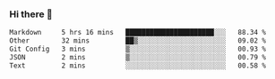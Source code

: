 ### Hi there 👋

<!--START_SECTION:waka-->

```txt
Markdown     5 hrs 16 mins   ██████████████████████░░░   88.34 %
Other        32 mins         ██▒░░░░░░░░░░░░░░░░░░░░░░   09.02 %
Git Config   3 mins          ▒░░░░░░░░░░░░░░░░░░░░░░░░   00.93 %
JSON         2 mins          ▒░░░░░░░░░░░░░░░░░░░░░░░░   00.79 %
Text         2 mins          ░░░░░░░░░░░░░░░░░░░░░░░░░   00.58 %
```

<!--END_SECTION:waka-->
<!--
**Boombag0607/Boombag0607** is a ✨ _special_ ✨ repository because its `README.md` (this file) appears on your GitHub profile.

Here are some ideas to get you started:

- 🔭 I’m currently working on ...
- 🌱 I’m currently learning ...
- 👯 I’m looking to collaborate on ...
- 🤔 I’m looking for help with ...
- 💬 Ask me about ...
- 📫 How to reach me: ...
- 😄 Pronouns: ...
- ⚡ Fun fact: ...
-->
